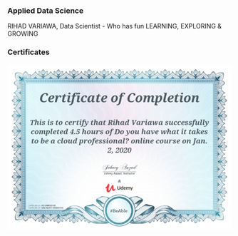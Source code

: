 ### Applied Data Science
RIHAD VARIAWA, Data Scientist - Who has fun LEARNING, EXPLORING & GROWING

### Certificates
<img src="./img/Cloud_Professional.png"/>

